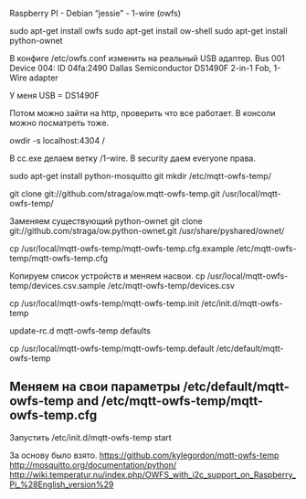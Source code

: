 
Raspberry PI -  Debian “jessie” -  1-wire (owfs)

sudo apt-get install owfs
sudo apt-get install ow-shell
sudo apt-get install python-ownet

В конфиге  /etc/owfs.conf  изменить на реальный USB адаптер.
Bus 001 Device 004: ID 04fa:2490 Dallas Semiconductor DS1490F 2-in-1 Fob, 1-Wire adapter 

У меня 
USB =   DS1490F

Потом можно зайти на http, проверить что все работает.
В консоли можно посматреть тоже.

owdir -s localhost:4304 /

В cc.exe делаем ветку /1-wire. В security даем everyone права.



sudo apt-get install python-mosquitto git
mkdir /etc/mqtt-owfs-temp/

git clone git://github.com/straga/ow.mqtt-owfs-temp.git /usr/local/mqtt-owfs-temp/

Заменяем существующий python-ownet 
git clone git://github.com/straga/ow.python-ownet.git /usr/share/pyshared/ownet/



cp /usr/local/mqtt-owfs-temp/mqtt-owfs-temp.cfg.example /etc/mqtt-owfs-temp/mqtt-owfs-temp.cfg

Копируем список устройств и меняем насвои.
cp /usr/local/mqtt-owfs-temp/devices.csv.sample /etc/mqtt-owfs-temp/devices.csv


cp /usr/local/mqtt-owfs-temp/mqtt-owfs-temp.init /etc/init.d/mqtt-owfs-temp

update-rc.d mqtt-owfs-temp defaults

cp /usr/local/mqtt-owfs-temp/mqtt-owfs-temp.default /etc/default/mqtt-owfs-temp

## Меняем на свои параметры /etc/default/mqtt-owfs-temp and /etc/mqtt-owfs-temp/mqtt-owfs-temp.cfg 

Запустить
/etc/init.d/mqtt-owfs-temp start

За основу было взято.
https://github.com/kylegordon/mqtt-owfs-temp
http://mosquitto.org/documentation/python/
http://wiki.temperatur.nu/index.php/OWFS_with_i2c_support_on_Raspberry_Pi_%28English_version%29





